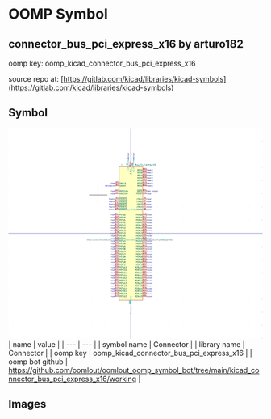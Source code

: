 # OOMP Symbol  
## connector_bus_pci_express_x16  by arturo182  
  
oomp key: oomp_kicad_connector_bus_pci_express_x16  
  
source repo at: [https://gitlab.com/kicad/libraries/kicad-symbols](https://gitlab.com/kicad/libraries/kicad-symbols)  
## Symbol  
  
[![working.png](working_600.png)](working.png)  
| name | value | 
| --- | --- | 
| symbol name | Connector | 
| library name | Connector | 
| oomp key | oomp_kicad_connector_bus_pci_express_x16 | 
| oomp bot github | https://github.com/oomlout/oomlout_oomp_symbol_bot/tree/main/kicad_connector_bus_pci_express_x16/working | 
## Images  
